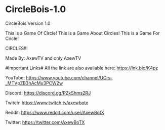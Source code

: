 # CircleBois-1.0
CircleBois Version 1.0

This is a Game Of Circle!
This is a Game About Circles!
This is a Game For Circle!

CIRCLES!!!

Made By:
AxewTV
and only AxewTV

#Important Links#
All the link are also available here:
https://lnk.bio/K4pz

YouTube:
https://www.youtube.com/channel/UCrs-_MTVpZB3hAcMu3PCW2w

Discord:
https://discord.gg/PZkShms2RJ

Twitch:
https://www.twitch.tv/axewbotx

Reddit:
https://www.reddit.com/user/AxewBotX

Twitter:
https://twitter.com/AxewBoTX
